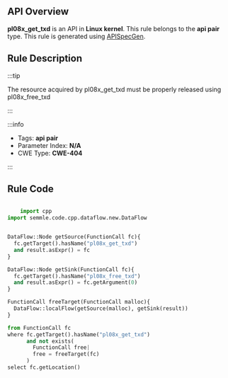 ---
---


## API Overview
**pl08x_get_txd** is an API in **Linux kernel**. This rule belongs to the **api pair** type. This rule is generated using [APISpecGen](../../tools/APISpecGen).
## Rule Description

:::tip

The resource acquired by pl08x_get_txd must be properly released using pl08x_free_txd

:::

:::info

- Tags: **api pair**
- Parameter Index: **N/A**
- CWE Type: **CWE-404**

:::

## Rule Code
```python

    import cpp
import semmle.code.cpp.dataflow.new.DataFlow


DataFlow::Node getSource(FunctionCall fc){
  fc.getTarget().hasName("pl08x_get_txd")
  and result.asExpr() = fc
}

DataFlow::Node getSink(FunctionCall fc){
  fc.getTarget().hasName("pl08x_free_txd")
  and result.asExpr() = fc.getArgument(0)
}

FunctionCall freeTarget(FunctionCall malloc){
  DataFlow::localFlow(getSource(malloc), getSink(result))
}

from FunctionCall fc
where fc.getTarget().hasName("pl08x_get_txd")
      and not exists(
        FunctionCall free| 
        free = freeTarget(fc)
      )
select fc.getLocation()

    
```